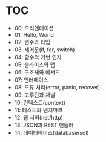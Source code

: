 # TOC

- 00: 오리엔테이션
- 01: Hello, World
- 02: 변수와 타입
- 03: 제어문(if, for, switch)
- 04: 함수와 가변 인자
- 05: 슬라이스와 맵
- 06: 구조체와 메서드
- 07: 인터페이스
- 08: 오류 처리(error, panic, recover)
- 09: 고루틴과 채널
- 10: 컨텍스트(context)
- 11: 테스트와 벤치마크
- 12: 웹 서버(net/http)
- 13: JSON과 REST 핸들러
- 14: 데이터베이스(database/sql)
